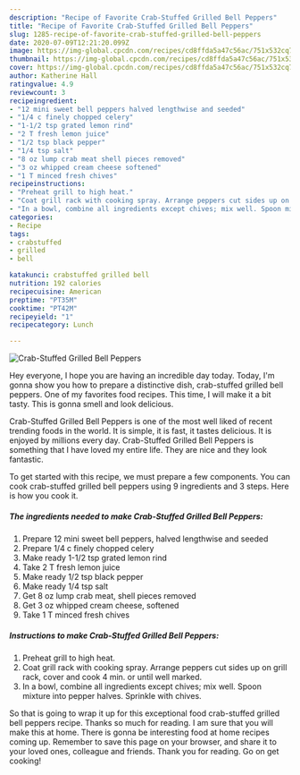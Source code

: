 ```yaml
---
description: "Recipe of Favorite Crab-Stuffed Grilled Bell Peppers"
title: "Recipe of Favorite Crab-Stuffed Grilled Bell Peppers"
slug: 1285-recipe-of-favorite-crab-stuffed-grilled-bell-peppers
date: 2020-07-09T12:21:20.099Z
image: https://img-global.cpcdn.com/recipes/cd8ffda5a47c56ac/751x532cq70/crab-stuffed-grilled-bell-peppers-recipe-main-photo.jpg
thumbnail: https://img-global.cpcdn.com/recipes/cd8ffda5a47c56ac/751x532cq70/crab-stuffed-grilled-bell-peppers-recipe-main-photo.jpg
cover: https://img-global.cpcdn.com/recipes/cd8ffda5a47c56ac/751x532cq70/crab-stuffed-grilled-bell-peppers-recipe-main-photo.jpg
author: Katherine Hall
ratingvalue: 4.9
reviewcount: 3
recipeingredient:
- "12 mini sweet bell peppers halved lengthwise and seeded"
- "1/4 c finely chopped celery"
- "1-1/2 tsp grated lemon rind"
- "2 T fresh lemon juice"
- "1/2 tsp black pepper"
- "1/4 tsp salt"
- "8 oz lump crab meat shell pieces removed"
- "3 oz whipped cream cheese softened"
- "1 T minced fresh chives"
recipeinstructions:
- "Preheat grill to high heat."
- "Coat grill rack with cooking spray. Arrange peppers cut sides up on grill rack, cover and cook 4 min. or until well marked."
- "In a bowl, combine all ingredients except chives; mix well. Spoon mixture into pepper halves. Sprinkle with chives."
categories:
- Recipe
tags:
- crabstuffed
- grilled
- bell

katakunci: crabstuffed grilled bell 
nutrition: 192 calories
recipecuisine: American
preptime: "PT35M"
cooktime: "PT42M"
recipeyield: "1"
recipecategory: Lunch

---
```



![Crab-Stuffed Grilled Bell Peppers](https://img-global.cpcdn.com/recipes/cd8ffda5a47c56ac/751x532cq70/crab-stuffed-grilled-bell-peppers-recipe-main-photo.jpg)

Hey everyone, I hope you are having an incredible day today. Today, I'm gonna show you how to prepare a distinctive dish, crab-stuffed grilled bell peppers. One of my favorites food recipes. This time, I will make it a bit tasty. This is gonna smell and look delicious.

Crab-Stuffed Grilled Bell Peppers is one of the most well liked of recent trending foods in the world. It is simple, it is fast, it tastes delicious. It is enjoyed by millions every day. Crab-Stuffed Grilled Bell Peppers is something that I have loved my entire life. They are nice and they look fantastic.




To get started with this recipe, we must prepare a few components. You can cook crab-stuffed grilled bell peppers using 9 ingredients and 3 steps. Here is how you cook it.

<!--inarticleads1-->

##### The ingredients needed to make Crab-Stuffed Grilled Bell Peppers:

1. Prepare 12 mini sweet bell peppers, halved lengthwise and seeded
1. Prepare 1/4 c finely chopped celery
1. Make ready 1-1/2 tsp grated lemon rind
1. Take 2 T fresh lemon juice
1. Make ready 1/2 tsp black pepper
1. Make ready 1/4 tsp salt
1. Get 8 oz lump crab meat, shell pieces removed
1. Get 3 oz whipped cream cheese, softened
1. Take 1 T minced fresh chives




<!--inarticleads2-->

##### Instructions to make Crab-Stuffed Grilled Bell Peppers:

1. Preheat grill to high heat.
1. Coat grill rack with cooking spray. Arrange peppers cut sides up on grill rack, cover and cook 4 min. or until well marked.
1. In a bowl, combine all ingredients except chives; mix well. Spoon mixture into pepper halves. Sprinkle with chives.




So that is going to wrap it up for this exceptional food crab-stuffed grilled bell peppers recipe. Thanks so much for reading. I am sure that you will make this at home. There is gonna be interesting food at home recipes coming up. Remember to save this page on your browser, and share it to your loved ones, colleague and friends. Thank you for reading. Go on get cooking!
